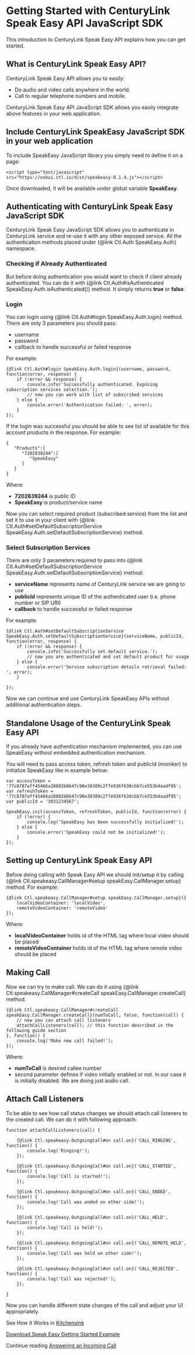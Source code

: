 # Getting Started with CenturyLink Speak Easy API JavaScript SDK

This introduction to CenturyLink Speak Easy API explains how you can get started.

## What is CenturyLink Speak Easy API?

CenturyLink Speak Easy API allows you to easily:

- Do audio and video calls anywhere in the world.
- Call to regular telephone numbers and mobile.

CenturyLink Speak Easy API JavaScript SDK allows you easily integrate above
features in your web application.

## Include CenturyLink SpeakEasy JavaScript SDK in your web application

To include SpeakEasy JavaScript library you simply need to define it on a page:

    <script type="text/javascript" src="https://onbui.ctl.io/dist/speakeasy-0.1.4.js"></script>

Once downloaded, it will be available under global variable **SpeakEasy**.


## Authenticating with CenturyLink Speak Easy JavaScript SDK

CenturyLink Speak Easy JavaScript SDK allows you to authenticate in CenturyLink
service and re-use it with any other exposed service. All the authentication methods
placed under {@link Ctl.Auth SpeakEasy.Auth} namespace.

### Checking if Already Authenticated

But before doing authentication you would want to check if client already authenticated.
You can do it with {@link Ctl.Auth#isAuthenticated SpeakEasy.Auth.isAuthenticated()} method. It simply returns **true** or **false**.

### Login

You can login using {@link Ctl.Auth#login SpeakEasy.Auth.login} method. There are only 3 parameters
you should pass:

- username
- password
- callback to handle successful or failed response

For example:

    {@link Ctl.Auth#login SpeakEasy.Auth.login}(username, password, function(error, response) {
        if (!error && response) {
            console.info('Successfully authenticated. Exposing subscription services selection.');
            // now you can work with list of subscribed services
        } else {
            console.error('Authentication failed: ', error);
        }
    });

If the login was successful you should be able to see list of available for this
account products in the response. For example:

    {  
       "Products":{  
          "7202839244":[  
             "SpeakEasy"
          ]
       }
    }

Where:

- **7202839244** is public ID
- **SpeakEasy** is product/service name

Now you can select required product (subscribed service) from the list and set
it to use in your client with {@link Ctl.Auth#setDefaultSubscriptionService  SpeakEasy.Auth.setDefaultSubscriptionService} method.

### Select Subscription Services

There are only 3 parameters required to pass into {@link Ctl.Auth#setDefaultSubscriptionService SpeakEasy.Auth.setDefaultSubscriptionService} method:

- **serviceName** represents name of CenturyLink service we are going to use
- **publicId** represents unique ID of the authenticated user (i.e. phone number or SIP URI)
- **callback** to handle successful or failed response

For example:

    {@link Ctl.Auth#setDefaultSubscriptionService SpeakEasy.Auth.setDefaultSubscriptionService}(serviceName, publicId, function(error, response) {
        if (!error && response) {
            console.info('Successfully set default service.');
            // now you are authenticated and set default product for usage
        } else {
            console.error('Service subscription details retrieval failed: ', error);
        }

    });

Now we can continue and use CenturyLink SpeakEasy APIs without additional authentication steps.

## Standalone Usage of the CenturyLink Speak Easy API

If you already have authentication mechanism implemented, you can use SpeakEasy without
embedded authentication mechanism.

You will need to pass access token, refresh token and publicId (moniker) to
initialize SpeakEasy like in example below:

    var accessToken = '77c8787aff45466a28082b6647c90e38389c2f7e936f630cbb7ce553b4aadf95';
    var refreshToken = '77c8787aff45466a28082b6647c90e38389c2f7e936f630cbb7ce553b4aadf95';
    var publicId = '3031234567';

    SpeakEasy.init(accessToken, refreshToken, publicId, function(error) {
        if (!error) {
            console.log('SpeakEasy has been successfully initialized!');
        } else {
            console.error('SpeakEasy could not be initialized!');
        }
    });


## Setting up CenturyLink Speak Easy API

Before doing calling with Speak Easy API we should init/setup it by calling
{@link Ctl.speakeasy.CallManager#setup speakEasy.CallManager.setup} method. For example:

    {@link Ctl.speakeasy.CallManager#setup speakEasy.CallManager.setup}({
        localVideoContainer: 'localVideo',
        remoteVideoContainer: 'remoteVideo'
    });

Where:

- **localVideoContainer** holds id of the HTML tag where local video should be placed
- **remoteVideoContainer** holds id of the HTML tag where remote video should be placed

## Making Call

Now we can try to make call. We can do it using {@link Ctl.speakeasy.CallManager#createCall speakEasy.CallManager.createCall} method.

    {@link Ctl.speakeasy.CallManager#createCall speakEasy.CallManager.createCall}(numToCall, false, function(call) {
        // now you can attach call listeners
        attachCallListeners(call); // this function described in the following guide section
    }, function() {
        console.log('Make new call failed!');
    });

Where:

- **numToCall** is desired callee number
- second parameter defines if video initially enabled or not.
In our case it is initially disabled. We are doing just audio call.

## Attach Call Listeners

To be able to see how call status changes we should attach call listeners to the created call.
We can do it with following approach:

    function attachCallListeners(call) {

        {@link Ctl.speakeasy.OutgoingCall#on call.on}('CALL_RINGING', function() {
            console.log('Ringing!');
        });

        {@link Ctl.speakeasy.OutgoingCall#on call.on}('CALL_STARTED', function() {
            console.log('Call is started!');
        });

        {@link Ctl.speakeasy.OutgoingCall#on call.on}('CALL_ENDED', function() {
            console.log('Call was ended on other side!');
        });

        {@link Ctl.speakeasy.OutgoingCall#on call.on}('CALL_HELD', function() {
            console.log('Call is held!');
        });

        {@link Ctl.speakeasy.OutgoingCall#on call.on}('CALL_REMOTE_HELD', function() {
            console.log('Call was held on other side!');
        });

        {@link Ctl.speakeasy.OutgoingCall#on call.on}('CALL_REJECTED', function() {
            console.log('Call was rejected!');
        });

    }

Now you can handle different state changes of the call and adjust your UI appropriately.

See How it Works in [Kitchensink](../kitchensink/www/index.html)

[Download Speak Easy Getting Started Example](guides/speakeasy_getting_started/getting_started.zip)

Continue reading [Answering an Incoming Call](#!/guide/speakeasy_answering)
